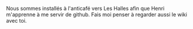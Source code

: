 Nous sommes installés à l'anticafé vers Les Halles afin que Henri m'apprenne à me servir de github.
Fais moi penser à regarder aussi le wiki avec toi. 
